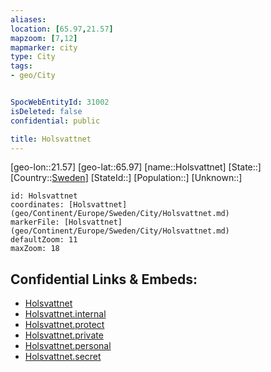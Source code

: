 ```yaml
---
aliases: 
location: [65.97,21.57]
mapzoom: [7,12] 
mapmarker: city 
type: City
tags:
- geo/City


SpocWebEntityId: 31002
isDeleted: false
confidential: public

title: Holsvattnet
---
```

[geo-lon::21.57]
[geo-lat::65.97]
[name::Holsvattnet]
[State::]
[Country::[Sweden](geo/Continent/Europe/Sweden.md)]
[StateId::]
[Population::]
[Unknown::]


```leaflet
id: Holsvattnet
coordinates: [Holsvattnet](geo/Continent/Europe/Sweden/City/Holsvattnet.md)
markerFile: [Holsvattnet](geo/Continent/Europe/Sweden/City/Holsvattnet.md)
defaultZoom: 11 
maxZoom: 18
```


## Confidential Links & Embeds: 
- [Holsvattnet](../../../../../../_public/geo/Continent/Europe/Sweden/City/Holsvattnet.md) 
- [Holsvattnet.internal](../../../../../../_internal/geo/Continent/Europe/Sweden/City/Holsvattnet.internal.md) 
- [Holsvattnet.protect](../../../../../../_protect/geo/Continent/Europe/Sweden/City/Holsvattnet.protect.md) 
- [Holsvattnet.private](../../../../../../_private/geo/Continent/Europe/Sweden/City/Holsvattnet.private.md) 
- [Holsvattnet.personal](../../../../../../_personal/geo/Continent/Europe/Sweden/City/Holsvattnet.personal.md) 
- [Holsvattnet.secret](../../../../../../_secret/geo/Continent/Europe/Sweden/City/Holsvattnet.secret.md) 
